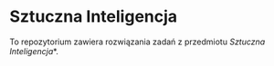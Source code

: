 # Sztuczna Inteligencja

To repozytorium zawiera rozwiązania zadań z przedmiotu *Sztuczna Inteligencja**.
